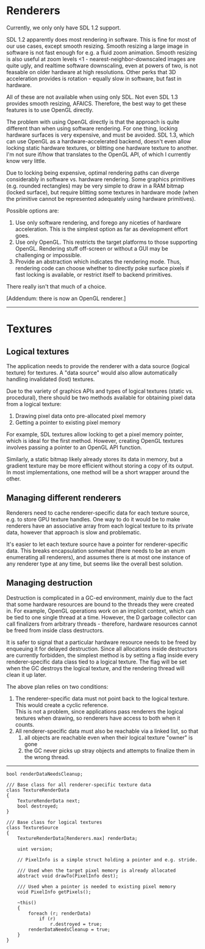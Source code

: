 Renderers
=========

Currently, we only only have SDL 1.2 support.

SDL 1.2 apparently does most rendering in software. 
This is fine for most of our use cases, except smooth resizing.
Smooth resizing a large image in software is not fast enough for e.g. a fluid zoom animation.
Smooth resizing is also useful at zoom levels <1 - nearest-neighbor-downscaled images are quite ugly,
and realtime software downscaling, even at powers of two, is not feasable on older hardware at high resolutions.
Other perks that 3D acceleration provides is rotation - equally slow in software, but fast in hardware.

All of these are not available when using only SDL.
Not even SDL 1.3 provides smooth resizing, AFAICS.
Therefore, the best way to get these features is to use OpenGL directly.

The problem with using OpenGL directly is that the approach is quite different than when using software rendering.
For one thing, locking hardware surfaces is very expensive, and must be avoided.
SDL 1.3, which can use OpenGL as a hardware-accelerated backend, doesn't even allow locking static hardware textures, or blitting one hardware texture to another.
I'm not sure if/how that translates to the OpenGL API, of which I currently know very little.

Due to locking being expensive, optimal rendering paths can diverge considerably in software vs. hardware rendering.
Some graphics primitives (e.g. rounded rectangles) may be very simple to draw in a RAM bitmap (locked surface),
but require blitting some textures in hardware mode (when the primitive cannot be represented adequately using hardware primitives).

Possible options are:

1. Use only software rendering, and forego any niceties of hardware acceleration. This is the simplest option as far as development effort goes.
2. Use only OpenGL. This restricts the target platforms to those supporting OpenGL. Rendering stuff off-screen or without a GUI may be challenging or impossible.
3. Provide an abstraction which indicates the rendering mode.
   Thus, rendering code can choose whether to directly poke surface pixels if fast locking is available, or restrict itself to backend primitives.

There really isn't that much of a choice.

[Addendum: there is now an OpenGL renderer.]

-------------------------------------------------------------------------------------------------------------------------------------------

Textures
========

Logical textures
----------------

The application needs to provide the renderer with a data source (logical texture) for textures.
A "data source" would also allow automatically handling invalidated (lost) textures.

Due to the variety of graphics APIs and types of logical textures (static vs. procedural), there should be two methods available for obtaining pixel data from a logical texture:

1. Drawing pixel data onto pre-allocated pixel memory
2. Getting a pointer to existing pixel memory

For example, SDL textures allow locking to get a pixel memory pointer, which is ideal for the first method.
However, creating OpenGL textures involves passing a pointer to an OpenGL API function.

Similarly, a static bitmap likely already stores its data in memory, but a gradient texture may be more efficient without storing a copy of its output.
In most implementations, one method will be a short wrapper around the other.


Managing different renderers
----------------------------

Renderers need to cache renderer-specific data for each texture source, e.g. to store GPU texture handles.
One way to do it would be to make renderers have an associative array from each logical texture to its private data,
however that approach is slow and problematic.

It's easier to let each texture source have a pointer for renderer-specific data.
This breaks encapsulation somewhat (there needs to be an enum enumerating all renderers), 
and assumes there is at most one instance of any renderer type at any time, but seems like the overall best solution.


Managing destruction
--------------------

Destruction is complicated in a GC-ed environment, mainly due to the fact that some hardware resources are bound to the threads they were created in.
For example, OpenGL operations work on an implicit context, which can be tied to one single thread at a time.
However, the D garbage collector can call finalizers from arbitrary threads - therefore, hardware resources cannot be freed from inside class destructors.

It is safer to signal that a particular hardware resource needs to be freed by enqueuing it for delayed destruction.
Since all allocations inside destructors are currently forbidden, the simplest method is by setting a flag inside every renderer-specific data class tied to a logical texture.
The flag will be set when the GC destroys the logical texture, and the rendering thread will clean it up later.

The above plan relies on two conditions:

1. The renderer-specific data must not point back to the logical texture. This would create a cyclic reference.  
   This is not a problem, since applications pass renderers the logical textures when drawing, so renderers have access to both when it counts.
2. All renderer-specific data must also be reachable via a linked list, so that 
   1. all objects are reachable even when their logical texture "owner" is gone
   2. the GC never picks up stray objects and attempts to finalize them in the wrong thread.

----

	bool renderDataNeedsCleanup;

	/// Base class for all renderer-specific texture data
	class TextureRenderData
	{
		TextureRenderData next;
		bool destroyed;
	}

	/// Base class for logical textures
	class TextureSource
	{
		TextureRenderData[Renderers.max] renderData;

		uint version;

		// PixelInfo is a simple struct holding a pointer and e.g. stride.

		/// Used when the target pixel memory is already allocated
		abstract void drawTo(PixelInfo dest);

		/// Used when a pointer is needed to existing pixel memory
		void PixelInfo getPixels();

		~this()
		{
			foreach (r; renderData)
				if (r)
					r.destroyed = true;
			renderDataNeedsCleanup = true;
		}
	}
